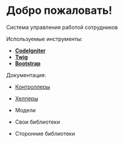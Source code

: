 # Добро пожаловать!

Система управления работой сотрудников

Используемые инструменты:

* **[CodeIgniter](http://ellislab.com/codeigniter/)**
* **[Twig](http://twig.sensiolabs.org/)**
* **[Bootstrap](http://getbootstrap.com/2.3.2/)**

Документация:

* [Контроллеры](https://github.com/SentryFear/Profexpert/wiki/%D0%9A%D0%BE%D0%BD%D1%82%D1%80%D0%BE%D0%BB%D0%BB%D0%B5%D1%80%D1%8B)

* [Хелперы](https://github.com/SentryFear/Profexpert/wiki/%D0%A5%D0%B5%D0%BB%D0%BF%D0%B5%D1%80%D1%8B)

* Модели

* Свои библиотеки

* Сторонние библиотеки
